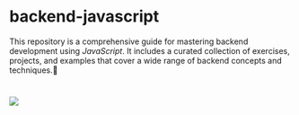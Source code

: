 # backend-javascript
This repository is a comprehensive guide for mastering backend development using *JavaScript*. It includes a curated collection of exercises, projects, and examples that cover a wide range of backend concepts and techniques.🚀
#
![](https://ucarecdn.com/e89e1f82-bdb3-4eff-aab7-b1a45f8b347e/)
